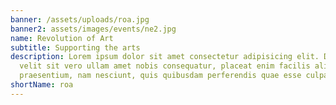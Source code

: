 ```yaml
---
banner: /assets/uploads/roa.jpg
banner2: assets/images/events/ne2.jpg
name: Revolution of Art
subtitle: Supporting the arts
description: Lorem ipsum dolor sit amet consectetur adipisicing elit. Dicta
  velit sit vero ullam amet nobis consequatur, placeat enim facilis aliquam
  praesentium, nam nesciunt, quis quibusdam perferendis quae esse culpa! Neque.
shortName: roa
---
```

